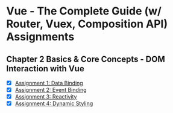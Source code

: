 # Vue - The Complete Guide (w/ Router, Vuex, Composition API) Assignments

## Chapter 2 Basics & Core Concepts - DOM Interaction with Vue

- [x] [Assignment 1: Data Binding](https://github.com/romanstrazanec/vue-course/tree/master/01-Data-Binding)
- [x] [Assignment 2: Event Binding](https://github.com/romanstrazanec/vue-course/tree/master/02-Event-Binding)
- [x] [Assignment 3: Reactivity](https://github.com/romanstrazanec/vue-course/tree/master/03-Reactivity)
- [x] [Assignment 4: Dynamic Styling](https://github.com/romanstrazanec/vue-course/tree/master/04-Dynamic-Styling)
